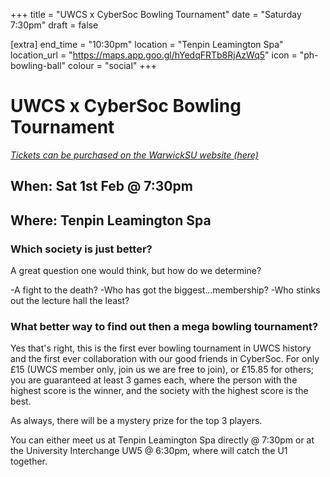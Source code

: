 +++
title = "UWCS x CyberSoc Bowling Tournament"
date = "Saturday 7:30pm"
draft = false

[extra]
end_time = "10:30pm"
location = "Tenpin Leamington Spa"
location_url = "https://maps.app.goo.gl/hYedqFRTb8RjAzWq5"
icon = "ph-bowling-ball"
colour = "social"
+++
# UWCS x CyberSoc Bowling Tournament

[*Tickets can be purchased on the WarwickSU website (here)*](https://www.warwicksu.com/venues-events/events/4133/26599/)

## When: Sat 1st Feb @ 7:30pm
## Where: Tenpin Leamington Spa


### Which society is just better?

A great question one would think, but how do we determine?

-A fight to the death?
-Who has got the biggest...membership?
-Who stinks out the lecture hall the least?

### What better way to find out then a mega bowling tournament?

Yes that's right, this is the first ever bowling tournament in UWCS history and the first ever collaboration with our good friends in CyberSoc. 
For only £15 (UWCS member only, join us we are free to join), or £15.85 for others; you are guaranteed at least 3 games each, where the person with the highest score is the winner, and the society with the highest score is the best.

As always, there will be a mystery prize for the top 3 players.

You can either meet us at Tenpin Leamington Spa directly @ 7:30pm or at the University Interchange UW5 @ 6:30pm, where will catch the U1 together.
